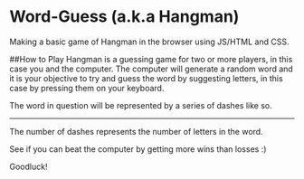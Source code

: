# Word-Guess (a.k.a Hangman)
Making a basic game of Hangman in the browser using JS/HTML and CSS.

##How to Play
Hangman is a guessing game for two or more players, in this case you and the computer. The computer will generate a random word and it is your objective to try and guess the word by suggesting letters, in this case by pressing them on your keyboard.

The word in question will be represented by a series of dashes like so.

_ _ _ _ _ _ _

The number of dashes represents the number of letters in the word.

See if you can beat the computer by getting more wins than losses :)

Goodluck!